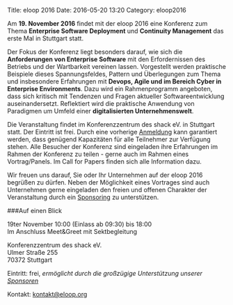 Title: eloop 2016
Date: 2016-05-20 13:20
Category: eloop2016

Am **19. November 2016** findet mit der eloop 2016 eine Konferenz zum Thema **Enterprise Software Deployment** und **Continuity Management** das erste Mal in Stuttgart statt.

Der Fokus der Konferenz liegt besonders darauf, wie sich die **Anforderungen von Enterprise Software** mit den Erfordernissen des Betriebs und der Wartbarkeit vereinen lassen. Vorgestellt werden praktische Beispiele dieses Spannungsfeldes, Pattern und Überlegungen zum Thema und insbesondere Erfahrungen mit **Devops, Agile und im Bereich Cyber in Enterprise Environments**. Dazu wird ein Rahmenprogramm angeboten, dass sich kritisch mit Tendenzen und Fragen aktueller Softwareentwicklung auseinandersetzt. Reflektiert wird die praktische Anwendung von Paradigmen um Umfeld einer **digitalisierten Unternehmenswelt**.

Die Veranstaltung findet im Konferenzzentrum des shack eV. in Stuttgart statt. Der Eintritt ist frei. Durch eine vorherige [Anmeldung]({filename}pages/Teilnehmen.md) kann garantiert werden, dass genügend Kapazitäten für alle Teilnehmer zur Verfügung stehen. Alle Besucher der Konferenz sind eingeladen ihre Erfahrungen im Rahmen der Konferenz zu teilen - gerne auch im Rahmen eines Vortrag/Panels. Im Call for Papers finden sich alle Information dazu.

Wir freuen uns darauf, Sie oder Ihr Unternehmen auf der eloop 2016 begrüßen zu dürfen. Neben der Möglichkeit eines Vortrages sind auch Unternehmen gerne eingeladen den freien und offenen Charakter der Veranstaltung durch ein [Sponsoring]({filename}pages/Sponsoren.md) zu unterstützen.

###Auf einen Blick

19ter November 10:00 (Einlass ab 09:30) bis 18:00  
Im Anschluss Meet&Greet mit Sektbegleitung

Konferenzzentrum des shack eV.  
Ulmer Straße 255  
70372 Stuttgart

Eintritt: frei, _ermöglicht durch die großzügige Unterstützung unserer [Sponsoren]({filename}pages/Sponsoren.md)_

Kontakt: [kontakt@eloop.org](mailto:kontakt@eloop.org)

